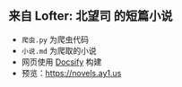 ## 来自 Lofter: 北望司 的短篇小说

- `爬虫.py` 为爬虫代码
- `小说.md` 为爬取的小说
- 网页使用 [Docsify](https://github.com/docsifyjs/docsify/) 构建
- 预览：https://novels.ay1.us